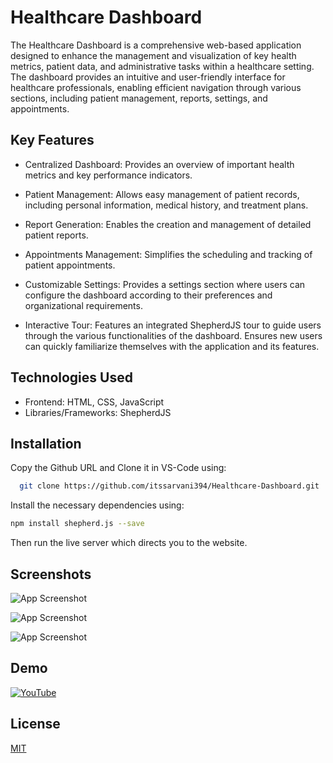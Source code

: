 
# Healthcare Dashboard

The Healthcare Dashboard is a comprehensive web-based application designed to enhance the management and visualization of key health metrics, patient data, and administrative tasks within a healthcare setting. The dashboard provides an intuitive and user-friendly interface for healthcare professionals, enabling efficient navigation through various sections, including patient management, reports, settings, and appointments.

## Key Features
- Centralized Dashboard: Provides an overview of important health metrics and key performance indicators.


- Patient Management: Allows easy management of patient records, including personal information, medical history, and treatment plans.

- Report Generation: Enables the creation and management of detailed patient reports.

- Appointments Management: Simplifies the scheduling and tracking of patient appointments.

- Customizable Settings: Provides a settings section where users can configure the dashboard according to their preferences and organizational requirements.

- Interactive Tour: Features an integrated ShepherdJS tour to guide users through the various functionalities of the dashboard. Ensures new users can quickly familiarize themselves with the application and its features.
## Technologies Used
- Frontend: HTML, CSS, JavaScript
- Libraries/Frameworks: ShepherdJS
## Installation

Copy the Github URL and Clone it in VS-Code using:
```bash
  git clone https://github.com/itssarvani394/Healthcare-Dashboard.git
```

Install the necessary dependencies using:
```bash
npm install shepherd.js --save
```

Then run the live server which directs you to the website. 
## Screenshots

![App Screenshot](https://github.com/itssarvani394/Healthcare-Dashboard/assets/129776752/585a7cb7-3293-4ca9-85fd-328f3bc6cac2)

![App Screenshot](https://github.com/itssarvani394/Healthcare-Dashboard/assets/129776752/05f5fa0b-070f-4ab9-9ec4-32a0461510d0)

![App Screenshot](https://github.com/itssarvani394/Healthcare-Dashboard/assets/129776752/35577db3-1a6e-4b3e-a760-162085623c97)


## Demo

[![YouTube](http://i.ytimg.com/vi/CHfYuUWbzQs/hqdefault.jpg)](https://www.youtube.com/watch?v=CHfYuUWbzQs)


## License

[MIT](https://choosealicense.com/licenses/mit/)

